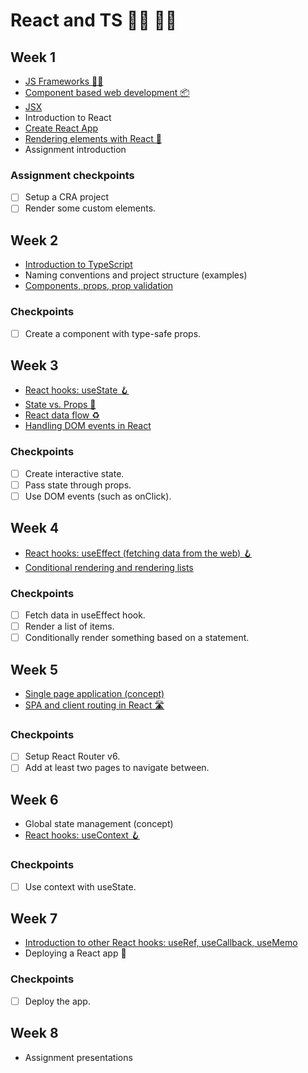 # React and TS 👩‍🚀 👨‍🚀

## Week 1

- [JS Frameworks 👨‍🎨](https://medium.com/javascript-scene/top-javascript-frameworks-and-topics-to-learn-in-2020-and-the-new-decade-ced6e9d812f9)
- [Component based web development 📦](https://www.droptica.com/blog/component-based-design/)
- [JSX](https://reactjs.org/docs/introducing-jsx.html)
- Introduction to React
- [Create React App](https://create-react-app.dev/docs/getting-started/)
- [Rendering elements with React 📝](https://reactjs.org/docs/rendering-elements.html)
- Assignment introduction

### Assignment checkpoints

- [ ] Setup a CRA project
- [ ] Render some custom elements.

## Week 2

- [Introduction to TypeScript](https://www.typescriptlang.org/docs/handbook/typescript-in-5-minutes.html)
- Naming conventions and project structure (examples)
- [Components, props, prop validation](https://reactjs.org/docs/components-and-props.html)

### Checkpoints

- [ ] Create a component with type-safe props.

## Week 3

- [React hooks: useState 🪝](https://reactjs.org/docs/hooks-reference.html#usestate)
- [State vs. Props 🥊](https://reactjs.org/docs/faq-state.html#what-is-the-difference-between-state-and-props)
- [React data flow ♻️](https://flaviocopes.com/react-unidirectional-data-flow/)
- [Handling DOM events in React](https://reactjs.org/docs/handling-events.html)

### Checkpoints

- [ ] Create interactive state.
- [ ] Pass state through props.
- [ ] Use DOM events (such as onClick).

## Week 4

- [React hooks: useEffect (fetching data from the web) 🪝](https://www.robinwieruch.de/react-hooks-fetch-data)
- [Conditional rendering and rendering lists](https://reactjs.org/docs/conditional-rendering.html)

### Checkpoints

- [ ] Fetch data in useEffect hook.
- [ ] Render a list of items.
- [ ] Conditionally render something based on a statement.

## Week 5

- [Single page application (concept)](https://medium.com/@NeotericEU/single-page-application-vs-multiple-page-application-2591588efe58)
- [SPA and client routing in React 🛣](https://medium.com/the-andela-way/understanding-the-fundamentals-of-routing-in-react-b29f806b157e)

### Checkpoints

- [ ] Setup React Router v6.
- [ ] Add at least two pages to navigate between.

## Week 6

- Global state management (concept)
- [React hooks: useContext 🪝](https://reactjs.org/docs/hooks-reference.html#usecontext)

### Checkpoints

- [ ] Use context with useState.

## Week 7

- [Introduction to other React hooks: useRef, useCallback, useMemo](https://reactjs.org/docs/hooks-reference.html)
- Deploying a React app 🚀

### Checkpoints

- [ ] Deploy the app.

## Week 8

- Assignment presentations

